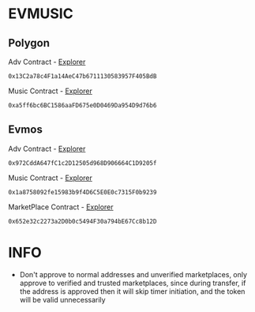 # EVMUSIC

## Polygon

Adv Contract - [Explorer](https://mumbai.polygonscan.com/address/0x13C2a78c4F1a14AeC47b6711130583957F405BdB#readContract)

```
0x13C2a78c4F1a14AeC47b6711130583957F405BdB
```

Music Contract - [Explorer](https://mumbai.polygonscan.com/address/0xa5ff6bc6BC1586aaFD675e0D0469Da954D9d76b6#readContract)

```
0xa5ff6bc6BC1586aaFD675e0D0469Da954D9d76b6
```

## Evmos

Adv Contract - [Explorer](https://evm.evmos.dev/address/0x972CddA647fC1c2D12505d968D906664C1D9205f)

```
0x972CddA647fC1c2D12505d968D906664C1D9205f
```

Music Contract - [Explorer](https://evm.evmos.dev/address/0x1a8758092fe15983b9f4D6C5E0E0c7315F0b9239)

```
0x1a8758092fe15983b9f4D6C5E0E0c7315F0b9239
```

MarketPlace Contract - [Explorer](https://evm.evmos.dev/address/0x652e32c2273a2D0b0c5494F30a794bE67Cc8b12D)

```
0x652e32c2273a2D0b0c5494F30a794bE67Cc8b12D
```

# INFO

- Don't approve to normal addresses and unverified marketplaces, only approve to verified and trusted marketplaces, since during transfer, if the address is approved then it will skip timer initiation, and the token will be valid unnecessarily

